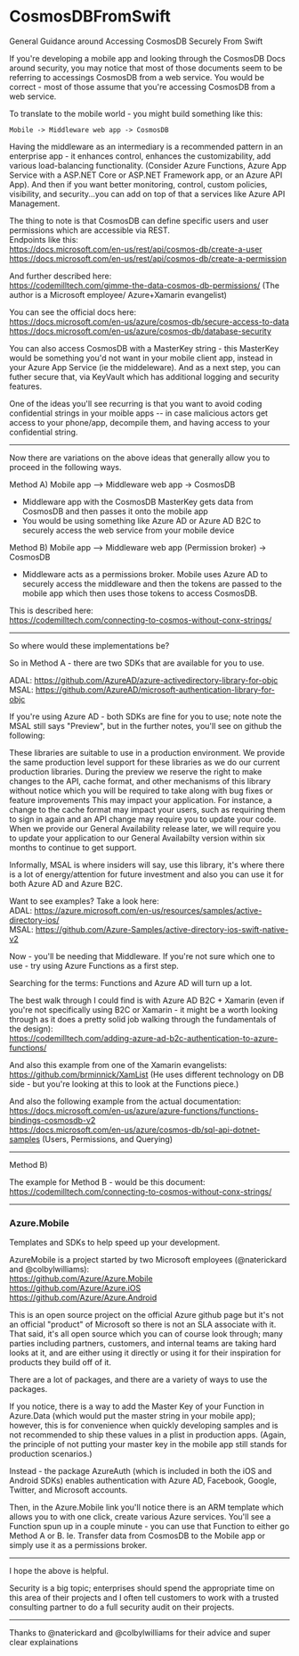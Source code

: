 # CosmosDBFromSwift
General Guidance around Accessing CosmosDB Securely From Swift

If you're developing a mobile app and looking through the CosmosDB Docs around security, you may notice that most of those documents seem to be referring to accessings CosmosDB from a web service.  You would be correct - most of those assume that you're accessing CosmosDB from a web service.

To translate to the mobile world - you might build something like this:
```
Mobile -> Middleware web app -> CosmosDB
```

Having the middleware as an intermediary is a recommended pattern in an enterprise app - it enhances control, enhances the customizability, add various load-balancing functionality. (Consider Azure Functions, Azure App Service with a ASP.NET Core or ASP.NET Framework app, or an Azure API App).  And then if you want better monitoring, control, custom policies, visibility, and security...you can add on top of that a services like Azure API Management.

The thing to note is that CosmosDB can define specific users and user permissions which are accessible via REST.  
Endpoints like this: <br />
https://docs.microsoft.com/en-us/rest/api/cosmos-db/create-a-user<br />
https://docs.microsoft.com/en-us/rest/api/cosmos-db/create-a-permission<br />

And further described here:<br />
https://codemilltech.com/gimme-the-data-cosmos-db-permissions/  (The author is a Microsoft employee/ Azure+Xamarin evangelist)

You can see the official docs here:<br />
https://docs.microsoft.com/en-us/azure/cosmos-db/secure-access-to-data<br />
https://docs.microsoft.com/en-us/azure/cosmos-db/database-security<br />

You can also access CosmosDB with a MasterKey string - this MasterKey would be something you'd not want in your mobile client app, instead in your Azure App Service (ie the middeleware).  And as a next step, you can futher secure that, via KeyVault which has additional logging and security features.

One of the ideas you'll see recurring is that you want to avoid coding confidential strings in your moible apps -- in case malicious actors get access to your phone/app, decompile them, and having access to your confidential string.

---------

Now there are variations on the above ideas that generally allow you to proceed in the following ways.

Method A)
Mobile app --> Middleware web app -> CosmosDB

- Middleware app with the CosmosDB MasterKey gets data from CosmosDB and then passes it onto the mobile app
- You would be using something like Azure AD or Azure AD B2C to securely access the web service from your mobile device

Method B) 
Mobile app --> Middleware web app (Permission broker) -> CosmosDB

- Middleware acts as a permissions broker.  Mobile uses Azure AD to securely access the middleware and then the tokens are passed to the mobile app which then uses those tokens to access CosmosDB.

This is described here: <br />
https://codemilltech.com/connecting-to-cosmos-without-conx-strings/

---------

So where would these implementations be?

So in Method A - there are two SDKs that are available for you to use.

ADAL: https://github.com/AzureAD/azure-activedirectory-library-for-objc <br />
MSAL: https://github.com/AzureAD/microsoft-authentication-library-for-objc <br />

If you're using Azure AD - both SDKs are fine for you to use; note note the MSAL still says "Preview", but in the further notes, you'll see on github the following:

These libraries are suitable to use in a production environment. We provide the same production level support for these libraries as we do our current production libraries. During the preview we reserve the right to make changes to the API, cache format, and other mechanisms of this library without notice which you will be required to take along with bug fixes or feature improvements This may impact your application. For instance, a change to the cache format may impact your users, such as requiring them to sign in again and an API change may require you to update your code. When we provide our General Availability release later, we will require you to update your application to our General Availabilty version within six months to continue to get support.

Informally, MSAL is where insiders will say, use this library, it's where there is a lot of energy/attention for future investment and also you can use it for both Azure AD and Azure B2C.

Want to see examples? Take a look here: <br />
ADAL: https://azure.microsoft.com/en-us/resources/samples/active-directory-ios/ <br />
MSAL: https://github.com/Azure-Samples/active-directory-ios-swift-native-v2 <br />

Now - you'll be needing that Middleware.  If you're not sure which one to use - try using Azure Functions as a first step.

Searching for the terms: Functions and Azure AD will turn up a lot.

The best walk through I could find is with Azure AD B2C + Xamarin (even if you're not specifically using B2C or Xamarin - it might be a worth looking through as it does a pretty solid job walking through the fundamentals of the design): <br />
https://codemilltech.com/adding-azure-ad-b2c-authentication-to-azure-functions/

And also this example from one of the Xamarin evangelists: <br />
https://github.com/brminnick/XamList  (He uses different technology on DB side - but you're looking at this to look at the Functions piece.)

And also the following example from the actual documentation: <br />
https://docs.microsoft.com/en-us/azure/azure-functions/functions-bindings-cosmosdb-v2 <br />
https://docs.microsoft.com/en-us/azure/cosmos-db/sql-api-dotnet-samples (Users, Permissions, and Querying) <br />

----------

Method B)

The example for Method B - would be this document: <br />
https://codemilltech.com/connecting-to-cosmos-without-conx-strings/

---------

### Azure.Mobile
Templates and SDKs to help speed up your development.

AzureMobile is a project started by two Microsoft employees (@naterickard and @colbylwilliams): <br />
https://github.com/Azure/Azure.Mobile <br />
https://github.com/Azure/Azure.iOS <br />
https://github.com/Azure/Azure.Android <br />

This is an open source project on the official Azure github page but it's not an official "product" of Microsoft so there is not an SLA associate with it.  That said, it's all open source which you can of course look through; many parties including partners, customers, and internal teams are taking hard looks at it, and are either using it directly or using it for their inspiration for products they build off of it.

There are a lot of packages, and there are a variety of ways to use the packages.

If you notice, there is a way to add the Master Key of your Function in Azure.Data (which would put the master string in your mobile app); however, this is for convenience when quickly developing samples and is not recommended to ship these values in a plist in production apps.  (Again, the principle of not putting your master key in the mobile app still stands for production scenarios.)

Instead - the package AzureAuth (which is included in both the iOS and Android SDKs) enables authentication with Azure AD, Facebook, Google, Twitter, and Microsoft accounts. 

Then, in the Azure.Mobile link you'll notice there is an ARM template which allows you to with one click, create various Azure services.  You'll see a Function spun up in a couple minute - you can use that Function to either go Method A or B.  Ie. Transfer data from CosmosDB to the Mobile app or simply use it as a permissions broker.

---------

I hope the above is helpful.

Security is a big topic; enterprises should spend the appropriate time on this area of their projects and I often tell customers to work with a trusted consulting partner to do a full security audit on their projects.

 ---------
 
 Thanks to @naterickard and @colbylwilliams for their advice and super clear explainations



